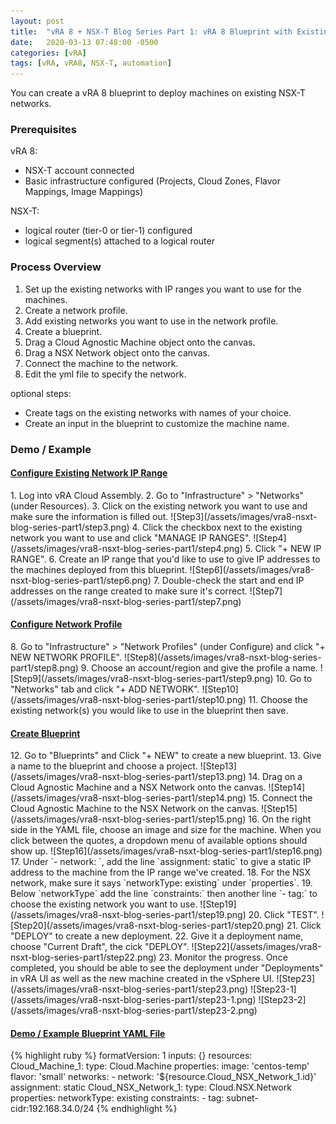 ```yaml
---
layout: post
title:  "vRA 8 + NSX-T Blog Series Part 1: vRA 8 Blueprint with Existing NSX-T Networks"
date:   2020-03-13 07:48:00 -0500
categories: [vRA]
tags: [vRA, vRA8, NSX-T, automation]
---
```


You can create a vRA 8 blueprint to deploy machines on existing NSX-T networks. 

### Prerequisites
vRA 8:
* NSX-T account connected
* Basic infrastructure configured (Projects, Cloud Zones, Flavor Mappings, Image Mappings)

NSX-T:
* logical router (tier-0 or tier-1) configured
* logical segment(s) attached to a logical router


### Process Overview
1. Set up the existing networks with IP ranges you want to use for the machines.
2. Create a network profile.
3. Add existing networks you want to use in the network profile.
4. Create a blueprint. 
5. Drag a Cloud Agnostic Machine object onto the canvas.
6. Drag a NSX Network object onto the canvas.
7. Connect the machine to the network. 
8. Edit the yml file to specify the network. 

optional steps:
* Create tags on the existing networks with names of your choice.
* Create an input in the blueprint to customize the machine name.


### Demo / Example

<h4><u>Configure Existing Network IP Range</u></h4>
1. Log into vRA Cloud Assembly.
2. Go to "Infrastructure" > "Networks" (under Resources).
3. Click on the existing network you want to use and make sure the information is filled out. 
![Step3](/assets/images/vra8-nsxt-blog-series-part1/step3.png)
4. Click the checkbox next to the existing network you want to use and click "MANAGE IP RANGES".
![Step4](/assets/images/vra8-nsxt-blog-series-part1/step4.png)
5. Click "+ NEW IP RANGE".
6. Create an IP range that you'd like to use to give IP addresses to the machines deployed from this blueprint.
![Step6](/assets/images/vra8-nsxt-blog-series-part1/step6.png)
7. Double-check the start and end IP addresses on the range created to make sure it's correct.
![Step7](/assets/images/vra8-nsxt-blog-series-part1/step7.png)

<h4><u>Configure Network Profile</u></h4>
8. Go to "Infrastructure" > "Network Profiles" (under Configure) and click "+ NEW NETWORK PROFILE".
![Step8](/assets/images/vra8-nsxt-blog-series-part1/step8.png)
9. Choose an account/region and give the profile a name.
![Step9](/assets/images/vra8-nsxt-blog-series-part1/step9.png)
10. Go to "Networks" tab and click "+ ADD NETWORK".
![Step10](/assets/images/vra8-nsxt-blog-series-part1/step10.png)
11. Choose the existing network(s) you would like to use in the blueprint then save.

<h4><u>Create Blueprint</u></h4>
12. Go to "Blueprints" and Click "+ NEW" to create a new blueprint.
13. Give a name to the blueprint and choose a project.
![Step13](/assets/images/vra8-nsxt-blog-series-part1/step13.png)
14. Drag on a Cloud Agnostic Machine and a NSX Network onto the canvas. 
![Step14](/assets/images/vra8-nsxt-blog-series-part1/step14.png)
15. Connect the Cloud Agnostic Machine to the NSX Network on the canvas. 
![Step15](/assets/images/vra8-nsxt-blog-series-part1/step15.png)
16. On the right side in the YAML file, choose an image and size for the machine. When you click between the quotes, a dropdown menu of available options should show up.
![Step16](/assets/images/vra8-nsxt-blog-series-part1/step16.png)
17. Under `- network: `, add the line `assignment: static` to give a static IP address to the machine from the IP range we've created.
18. For the NSX network, make sure it says `networkType: existing` under `properties`.
19. Below `networkType` add the line `constraints:` then another line `- tag:` to choose the existing network you want to use.
![Step19](/assets/images/vra8-nsxt-blog-series-part1/step19.png)
20. Click "TEST".
![Step20](/assets/images/vra8-nsxt-blog-series-part1/step20.png)
21. Click "DEPLOY" to create a new deployment.
22. Give it a deployment name, choose "Current Draft", the cick "DEPLOY".
![Step22](/assets/images/vra8-nsxt-blog-series-part1/step22.png)
23. Monitor the progress. Once completed, you should be able to see the deployment under "Deployments" in vRA UI as well as the new machine created in the vSphere UI.
![Step23](/assets/images/vra8-nsxt-blog-series-part1/step23.png)
![Step23-1](/assets/images/vra8-nsxt-blog-series-part1/step23-1.png)
![Step23-2](/assets/images/vra8-nsxt-blog-series-part1/step23-2.png)

<h4><u>Demo / Example Blueprint YAML File</u></h4>
{% highlight ruby %}
formatVersion: 1
inputs: {}
resources:
  Cloud_Machine_1:
    type: Cloud.Machine
    properties:
      image: 'centos-temp'
      flavor: 'small'
      networks:
        - network: '${resource.Cloud_NSX_Network_1.id}'
          assignment: static
  Cloud_NSX_Network_1:
    type: Cloud.NSX.Network
    properties:
      networkType: existing
      constraints: 
        - tag: subnet-cidr:192.168.34.0/24
{% endhighlight %}